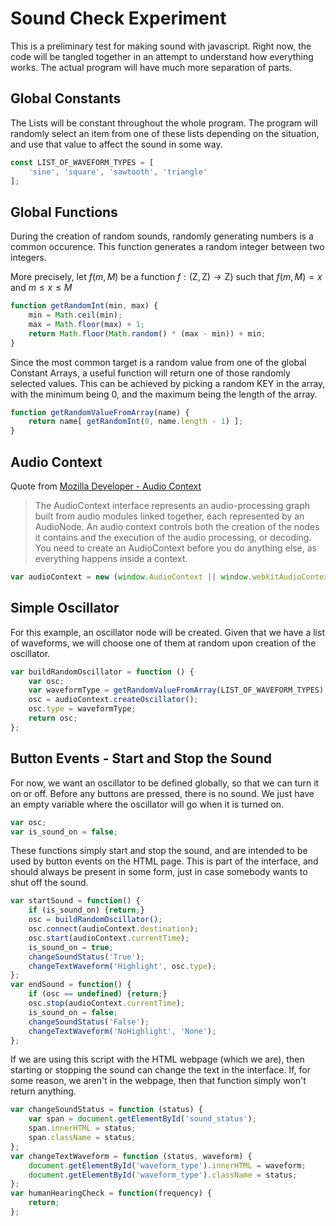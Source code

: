 

Sound Check Experiment
==========================================================================


This is a preliminary test for making sound with javascript.  Right now, the code will be tangled together in an attempt to understand how everything works.  The actual program will have much more separation of parts.




Global Constants
--------------------------------------------------------------------------


The Lists will be constant throughout the whole program.  The program will randomly select an item from one of these lists depending on the situation, and use that value to affect the sound in some way.


~~~ javascript 
const LIST_OF_WAVEFORM_TYPES = [
    'sine', 'square', 'sawtooth', 'triangle'
];
~~~

Global Functions
--------------------------------------------------------------------------

During the creation of random sounds, randomly generating numbers is a common occurence.  This function generates a random integer between two integers.


More precisely, let $f(m,M)$ be a function $f:(\mathrm{Z}, \mathrm{Z}) \to \mathrm{Z})$ such that $f(m,M) = x$ and $m \leq x \leq M$

~~~ javascript 
function getRandomInt(min, max) {
    min = Math.ceil(min);
    max = Math.floor(max) + 1;
    return Math.floor(Math.random() * (max - min)) + min;
}
~~~

Since the most common target is a random value from one of the global Constant Arrays, a useful function will return one of those randomly selected values.  This can be achieved by picking a random KEY in the array, with the minimum being 0, and the maximum being the length of the array.

~~~ javascript 
function getRandomValueFromArray(name) {
    return name[ getRandomInt(0, name.length - 1) ];
}
~~~

Audio Context
--------------------------------------------------------------------------


Quote from [Mozilla Developer - Audio Context](https://developer.mozilla.org/en-US/docs/Web/API/AudioContext)

> The AudioContext interface represents an audio-processing graph built from audio modules linked together, each represented by an AudioNode. An audio context controls both the creation of the nodes it contains and the execution of the audio processing, or decoding. You need to create an AudioContext before you do anything else, as everything happens inside a context.


~~~ javascript 
var audioContext = new (window.AudioContext || window.webkitAudioContext)();
~~~

Simple Oscillator
--------------------------------------------------------------------------

For this example, an oscillator node will be created.  Given that we have a list of waveforms, we will choose one of them at random upon creation of the oscillator.

~~~ javascript 
var buildRandomOscillator = function () {
    var osc;
    var waveformType = getRandomValueFromArray(LIST_OF_WAVEFORM_TYPES);
    osc = audioContext.createOscillator();
    osc.type = waveformType;
    return osc;
};  
~~~

Button Events - Start and Stop the Sound
--------------------------------------------------------------------------

For now, we want an oscillator to be defined globally, so that we can turn it on or off.  Before any buttons are pressed, there is no sound.  We just have an empty variable where the oscillator will go when it is turned on.

~~~ javascript 
var osc;
var is_sound_on = false;
~~~

These functions simply start and stop the sound, and are intended to be used by button events on the HTML page.  This is part of the interface, and should always be present in some form, just in case somebody wants to shut off the sound.

~~~ javascript 
var startSound = function() {
    if (is_sound_on) {return;}
    osc = buildRandomOscillator();
    osc.connect(audioContext.destination);
    osc.start(audioContext.currentTime);
    is_sound_on = true;
    changeSoundStatus('True');
    changeTextWaveform('Highlight', osc.type);
};
var endSound = function() {
    if (osc == undefined) {return;}
    osc.stop(audioContext.currentTime);
    is_sound_on = false;
    changeSoundStatus('False');
    changeTextWaveform('NoHighlight', 'None');
};
~~~

If we are using this script with the HTML webpage (which we are), then starting or stopping the sound can change the text in the interface.  If, for some reason, we aren't in the webpage, then that function simply won't return anything.


~~~ javascript 
var changeSoundStatus = function (status) {
    var span = document.getElementById('sound_status');
    span.innerHTML = status;
    span.className = status;
};
var changeTextWaveform = function (status, waveform) {
    document.getElementById('waveform_type').innerHTML = waveform;
    document.getElementById('waveform_type').className = status;
};
var humanHearingCheck = function(frequency) {
    return;
};
~~~
